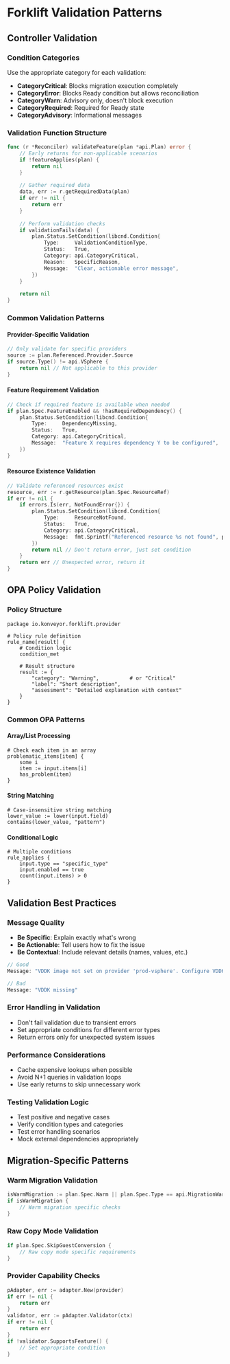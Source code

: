 # Forklift Validation Patterns

## Controller Validation

### Condition Categories
Use the appropriate category for each validation:

- **CategoryCritical**: Blocks migration execution completely
- **CategoryError**: Blocks Ready condition but allows reconciliation  
- **CategoryWarn**: Advisory only, doesn't block execution
- **CategoryRequired**: Required for Ready state
- **CategoryAdvisory**: Informational messages

### Validation Function Structure

```go
func (r *Reconciler) validateFeature(plan *api.Plan) error {
    // Early returns for non-applicable scenarios
    if !featureApplies(plan) {
        return nil
    }
    
    // Gather required data
    data, err := r.getRequiredData(plan)
    if err != nil {
        return err
    }
    
    // Perform validation checks
    if validationFails(data) {
        plan.Status.SetCondition(libcnd.Condition{
            Type:     ValidationConditionType,
            Status:   True,
            Category: api.CategoryCritical,
            Reason:   SpecificReason,
            Message:  "Clear, actionable error message",
        })
    }
    
    return nil
}
```

### Common Validation Patterns

#### Provider-Specific Validation
```go
// Only validate for specific providers
source := plan.Referenced.Provider.Source
if source.Type() != api.VSphere {
    return nil // Not applicable to this provider
}
```

#### Feature Requirement Validation
```go
// Check if required feature is available when needed
if plan.Spec.FeatureEnabled && !hasRequiredDependency() {
    plan.Status.SetCondition(libcnd.Condition{
        Type:     DependencyMissing,
        Status:   True,
        Category: api.CategoryCritical,
        Message:  "Feature X requires dependency Y to be configured",
    })
}
```

#### Resource Existence Validation
```go
// Validate referenced resources exist
resource, err := r.getResource(plan.Spec.ResourceRef)
if err != nil {
    if errors.Is(err, NotFoundError{}) {
        plan.Status.SetCondition(libcnd.Condition{
            Type:     ResourceNotFound,
            Status:   True,
            Category: api.CategoryCritical,
            Message:  fmt.Sprintf("Referenced resource %s not found", plan.Spec.ResourceRef),
        })
        return nil // Don't return error, just set condition
    }
    return err // Unexpected error, return it
}
```

## OPA Policy Validation

### Policy Structure
```rego
package io.konveyor.forklift.provider

# Policy rule definition
rule_name[result] {
    # Condition logic
    condition_met
    
    # Result structure
    result := {
        "category": "Warning",          # or "Critical"
        "label": "Short description",
        "assessment": "Detailed explanation with context"
    }
}
```

### Common OPA Patterns

#### Array/List Processing
```rego
# Check each item in an array
problematic_items[item] {
    some i
    item := input.items[i]
    has_problem(item)
}
```

#### String Matching
```rego
# Case-insensitive string matching
lower_value := lower(input.field)
contains(lower_value, "pattern")
```

#### Conditional Logic
```rego
# Multiple conditions
rule_applies {
    input.type == "specific_type"
    input.enabled == true
    count(input.items) > 0
}
```

## Validation Best Practices

### Message Quality
- **Be Specific**: Explain exactly what's wrong
- **Be Actionable**: Tell users how to fix the issue
- **Be Contextual**: Include relevant details (names, values, etc.)

```go
// Good
Message: "VDDK image not set on provider 'prod-vsphere'. Configure VDDK image in provider settings for warm migration support."

// Bad  
Message: "VDDK missing"
```

### Error Handling in Validation
- Don't fail validation due to transient errors
- Set appropriate conditions for different error types
- Return errors only for unexpected system issues

### Performance Considerations
- Cache expensive lookups when possible
- Avoid N+1 queries in validation loops
- Use early returns to skip unnecessary work

### Testing Validation Logic
- Test positive and negative cases
- Verify condition types and categories
- Test error handling scenarios
- Mock external dependencies appropriately

## Migration-Specific Patterns

### Warm Migration Validation
```go
isWarmMigration := plan.Spec.Warm || plan.Spec.Type == api.MigrationWarm
if isWarmMigration {
    // Warm migration specific checks
}
```

### Raw Copy Mode Validation
```go
if plan.Spec.SkipGuestConversion {
    // Raw copy mode specific requirements
}
```

### Provider Capability Checks
```go
pAdapter, err := adapter.New(provider)
if err != nil {
    return err
}
validator, err := pAdapter.Validator(ctx)
if err != nil {
    return err
}
if !validator.SupportsFeature() {
    // Set appropriate condition
}
```
